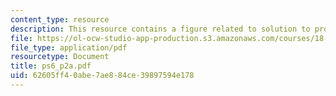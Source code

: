 ```yaml
---
content_type: resource
description: This resource contains a figure related to solution to problem set 6.
file: https://ol-ocw-studio-app-production.s3.amazonaws.com/courses/18-01-single-variable-calculus-fall-2005/62605ff40abe7ae884ce39897594e178_ps6_p2a.pdf
file_type: application/pdf
resourcetype: Document
title: ps6_p2a.pdf
uid: 62605ff4-0abe-7ae8-84ce-39897594e178
---
```

